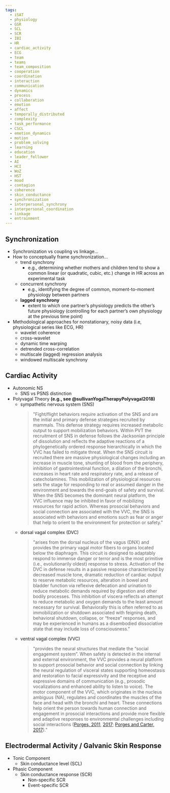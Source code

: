 ```yaml
---
tags:
  - iSAT
  - physiology
  - GSR
  - SCL
  - SCR
  - IBI
  - HR
  - cardiac_activity
  - ECG
  - team
  - teams
  - team_composition
  - cooperation
  - coordination
  - interaction
  - communication
  - dynamics
  - process
  - collaboration
  - emotion
  - affect
  - temporally_distributed
  - complexity
  - task_performance
  - CSCL
  - emotion_dynamics
  - motion
  - problem_solving
  - learning
  - education
  - leader_follower
  - AI
  - HCI
  - WoZ
  - HST
  - mood
  - contagion
  - coherence
  - skin_conductance
  - synchronization
  - interpersonal_synchrony
  - interpersonal_coordination
  - linkage
  - entrainment
---
```

## Synchronization
- Synchronization vs coupling vs linkage...
- How to conceptually frame synchronization...
	- trend synchrony
		- e.g., determining whether mothers and children tend to show a common linear (or quadratic, cubic, etc.) change in HR across an experimental task 
	- concurrent synchrony
		- e.g., identifying the degree of common, moment-to-moment physiology between partners
	- **lagged synchrony**
		- extent to which one partner’s physiology predicts the other’s future physiology (controlling for each partner’s own physiology at the previous time point)
- Methodological approaches for nonstationary, noisy data (i.e, physiological series like ECG, HR)
	- wavelet coherence
	- cross-wavelet
	- dynamic time warping
	- detrended cross-correlation
	- multiscale (lagged) regression analysis
	- windowed multiscale synchrony

## Cardiac Activity
- Autonomic NS
	- SNS vs PSNS distinction
- Polyvagal Theory **(e.g., see @sullivanYogaTherapyPolyvagal2018)**
	- sympathetic nervous system (SNS)
		> "Fight/flight behaviors require activation of the SNS and are the initial and primary defense strategies recruited by mammals. This defense strategy requires increased metabolic output to support mobilization behaviors. Within PVT the recruitment of SNS in defense follows the Jacksonian principle of dissolution and reflects the adaptive reactions of a phylogenetically ordered response hierarchically in which the VVC has failed to mitigate threat. When the SNS circuit is recruited there are massive physiological changes including an increase in muscle tone, shunting of blood from the periphery, inhibition of gastrointestinal function, a dilation of the bronchi, increases in heart rate and respiratory rate, and a release of catecholamines. This mobilization of physiological resources sets the stage for responding to real or assumed danger in the environment and towards the end-goals of safety and survival. When the SNS becomes the dominant neural platform, the VVC influence may be inhibited in favor of mobilizing resources for rapid action. Whereas prosocial behaviors and social connection are associated with the VVC, the SNS is associated with behaviors and emotions such as fear or anger that help to orient to the environment for protection or safety." 
	- dorsal vagal complex (DVC)
		> "arises from the dorsal nucleus of the vagus (DNX) and provides the primary vagal motor fibers to organs located below the diaphragm. This circuit is designed to adaptably respond to immense danger or terror and is the most primitive (i.e., evolutionarily oldest) response to stress. Activation of the DVC in defense results in a passive response characterized by decreased muscle tone, dramatic reduction of cardiac output to reserve metabolic resources, alteration in bowel and bladder function via reflexive defecation and urination to reduce metabolic demands required by digestion and other bodily processes. This inhibition of viscera reflects an attempt to reduce metabolic and oxygen demands to the least amount necessary for survival. Behaviorally this is often referred to as immobilization or shutdown associated with feigning death, behavioral shutdown, collapse, or “freeze” responses, and may be experienced in humans as a disembodied dissociative state that may include loss of consciousness."
	- ventral vagal complex (VVC)
		> "provides the neural structures that mediate the “social engagement system”. When safety is detected in the internal and external environment, the VVC provides a neural platform to support prosocial behavior and social connection by linking the neural regulation of visceral states supporting homeostasis and restoration to facial expressivity and the receptive and expressive domains of communication (e.g., prosodic vocalizations and enhanced ability to listen to voice). The motor component of the VVC, which originates in the nucleus ambiguus (NA), regulates and coordinates the muscles of the face and head with the bronchi and heart. These connections help orient the person towards human connection and engagement in prosocial interactions and provide more flexible and adaptive responses to environmental challenges including social interactions ([Porges, 2011](https://www.frontiersin.org/journals/human-neuroscience/articles/10.3389/fnhum.2018.00067/full#B54), [2017](https://www.frontiersin.org/journals/human-neuroscience/articles/10.3389/fnhum.2018.00067/full#B55); [Porges and Carter, 2017](https://www.frontiersin.org/journals/human-neuroscience/articles/10.3389/fnhum.2018.00067/full#B56))."

## Electrodermal Activity / Galvanic Skin Response
- Tonic Component
	- Skin conductance level (SCL)
- Phasic Component
	- Skin conductance response (SCR)
		- Non-specific SCR
		- Event-specific SCR
